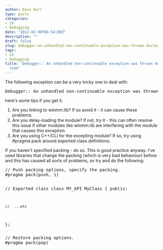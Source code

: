 ```yaml
---
author: Dave Kerr
type: posts
categories:
- C#
- Debugging
date: "2012-02-08T06:54:00Z"
description: ""
draft: false
slug: debugger-an-unhandled-non-continuable-exception-was-thrown-during-process-load
tags:
- C#
- Debugging
title: 'Debugger:: An unhandled non-continuable exception was thrown during process
  load'
---
```



<p>The following exception can be a very tricky one to deal with:</p>
<pre>Debugger:: An unhandled non-continuable exception was thrown during process load</pre>
<p>here's some tips if you get it.</p>
<ol>
<li>Are you linking to winmm.lib? If so avoid it - it can cause these problems.</li>
<li>Are you delay-loading the module? If not, try it - this can often resolve this issue if other modules like winmm.lib are interfering with the module that causes this exception.</li>
<li>Are you using C++/CLI for the excepting module? If so, try using #pragma pack around exported class definitions.</li>
</ol>
<div>If you haven't specified packing - do so. This is good practice anyway. I've used libraries that change the packing (which is very bad behaviour) before and this has caused all sorts of problems, so try and do the following:</div>
<div>
<pre class="brush: c-sharp;">// Push packing options, specify the packing.
#pragma pack(push, 1)

//	Exported class
class MY_API MyClass
{
public:

	//	...etc
};</pre>
<pre class="brush: c-sharp;">// Restore packing options.
#pragma pack(pop)</pre>
</div>

